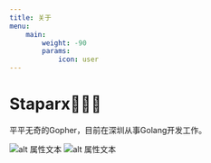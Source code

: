 ```yaml
---
title: 关于
menu:
    main: 
        weight: -90
        params:
            icon: user
---
```


# Staparx👨🏻‍🔧
平平无奇的Gopher，目前在深圳从事Golang开发工作。


![alt 属性文本](https://img.shields.io/badge/MacOS-M1Max-333?style=flat-square&logo=apple&logoColor=white)
![alt 属性文本](https://img.shields.io/badge/GoLand-000000?style=flat-square&logo=GoLand&logoColor=ffffff)




